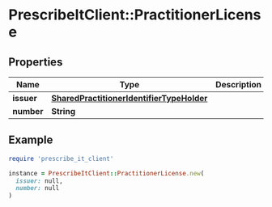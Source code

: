# PrescribeItClient::PractitionerLicense

## Properties

| Name | Type | Description | Notes |
| ---- | ---- | ----------- | ----- |
| **issuer** | [**SharedPractitionerIdentifierTypeHolder**](SharedPractitionerIdentifierTypeHolder.md) |  |  |
| **number** | **String** |  |  |

## Example

```ruby
require 'prescribe_it_client'

instance = PrescribeItClient::PractitionerLicense.new(
  issuer: null,
  number: null
)
```

